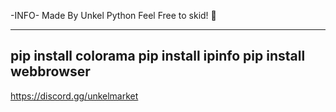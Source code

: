 -INFO-
Made By Unkel
Python
Feel Free to skid! 🤣

---------------------
pip install colorama
pip install ipinfo
pip install webbrowser
---------------------
https://discord.gg/unkelmarket
